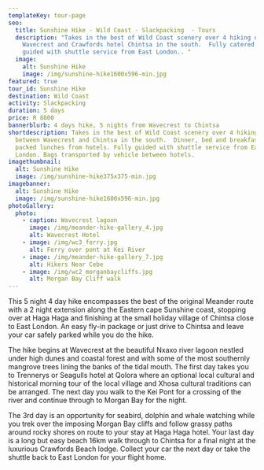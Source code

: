 ```yaml
---
templateKey: tour-page
seo:
  title: Sunshine Hike · Wild Coast · Slackpacking  · Tours
  description: "Takes in the best of Wild Coast scenery over 4 hiking days between
    Wavecrest and Crawfords hotel Chintsa in the south.  Fully catered and
    guided with shuttle service from East London.. "
  image:
    alt: Sunshine Hike
    image: /img/sunshine-hike1600x596-min.jpg
featured: true
tour_id: Sunshine Hike
destination: Wild Coast
activity: Slackpacking
duration: 5 days
price: R 8800
bannerblurb: 4 days hike, 5 nights from Wavecrest to Chintsa
shortdescription: Takes in the best of Wild Coast scenery over 4 hiking days
  between Wavecrest and Chintsa in the south.  Dinner, bed and breakfast with
  packed lunches from hotels. Fully guided with shuttle service from East
  London. Bags transported by vehicle between hotels.
imagethumbnail:
  alt: Sunshine Hike
  image: /img/sunshine-hike375x375-min.jpg
imagebanner:
  alt: Sunshine Hike
  image: /img/sunshine-hike1600x596-min.jpg
photoGallery:
  photo:
    - caption: Wavecrest lagoon
      image: /img/meander-hike-gallery_4.jpg
      alt: Wavecrest Hotel
    - image: /img/wc3_ferry.jpg
      alt: Ferry over pont at Kei River
    - image: /img/meander-hike-gallery_7.jpg
      alt: Hikers Near Cebe
    - image: /img/wc2_morganbaycliffs.jpg
      alt: Morgan Bay Cliff walk
---
```


This 5 night 4 day hike encompasses the best of the original Meander route with a 2 night extension along the Eastern cape Sunshine coast, stopping over at Haga Haga and finishing at the small holiday village of Chintsa close to East London. An easy fly-in package or just drive to Chintsa and leave your car safely parked while you do the hike.

The hike begins at Wavecrest at the beautiful Nxaxo river lagoon nestled under high dunes and coastal forest and with some of the most southernly mangrove trees lining the banks of the tidal mouth. The first day takes you to Trennerys or Seagulls hotel at Qolora where an optional local cultural and historical morning tour of the local village and Xhosa cultural traditions can be arranged. The next day you walk to the Kei Pont for a crossing of the river and continue through to Morgan Bay for the night.

The 3rd day is an opportunity for seabird, dolphin and whale watching while you trek over the imposing Morgan Bay cliffs and follow grassy paths around rocky shores on route to your stay at Haga Haga hotel. Your last day is a long but easy beach 16km walk through to Chintsa for a final night at the luxurious Crawfords Beach lodge. Collect your car the next day or take the shuttle back to East London for your flight home.
